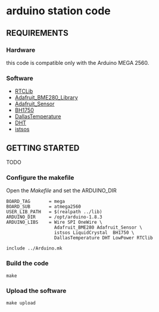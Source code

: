 # arduino station code

## REQUIREMENTS

### Hardware

this code is compatible only with the Arduino MEGA 2560.

### Software

* [RTCLib](https://github.com/adafruit/RTClib)
* [Adafruit_BME280_Library](https://github.com/adafruit/Adafruit_BME280_Library)
* [Adafruit_Sensor](https://github.com/adafruit/Adafruit_Sensor)
* [BH1750](https://github.com/mysensors/MySensorsArduinoExamples/tree/master/libraries/BH1750)
* [DallasTemperature](https://github.com/milesburton/Arduino-Temperature-Control-Library)
* [DHT](https://github.com/adafruit/DHT-sensor-library)
* [istsos](https://gitlab.com/ist-supsi/arduino-istsos)

## GETTING STARTED

TODO

### Configure the makefile

Open the *Makefile* and set the ARDUINO_DIR

```
BOARD_TAG   	= mega
BOARD_SUB	  	= atmega2560
USER_LIB_PATH 	= $(realpath ../lib)
ARDUINO_DIR   	= /opt/arduino-1.8.3
ARDUINO_LIBS  	= Wire SPI OneWire \
				  Adafruit_BME280 Adafruit_Sensor \
				  istsos LiquidCrystal  BH1750 \
				  DallasTemperature DHT LowPower RTClib

include ../Arduino.mk
```

### Build the code

```
make
```


### Upload the software

```
make upload
```

